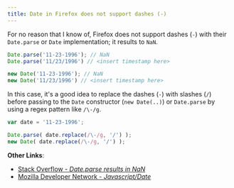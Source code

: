 ```yaml
---
title: Date in Firefox does not support dashes (-)
---
```


For no reason that I know of, Firefox does not support dashes (`-`) with their `Date.parse` or `Date` implementation; it results to `NaN`.

```js
Date.parse('11-23-1996'); // NaN
Date.parse('11/23/1996') // <insert timestamp here>

new Date('11-23-1996'); // NaN
new Date('11/23/1996') // <insert timestamp here>
```

In this case, it's a good idea to replace the dashes (`-`) with slashes (`/`) before passing to the `Date` constructor (`new Date(..)`) or `Date.parse` by using a regex pattern like `/\-/g`.

```js
var date = '11-23-1996';

Date.parse( date.replace(/\-/g, '/') );
new Date( date.replace(/\-/g, '/') );
```

**Other Links**:
- [Stack Overflow - *Date.parse results in NaN*](http://stackoverflow.com/questions/11516332/date-parse-results-in-nan)
- [Mozilla Developer Network - *Javascript/Date*](https://developer.mozilla.org/en-US/docs/Web/JavaScript/Reference/Global_Objects/Date)
